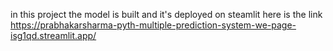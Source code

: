 in this project the model is built and it's deployed on steamlit here is the link 
https://prabhakarsharma-pyth-multiple-prediction-system-we-page-isg1qd.streamlit.app/
